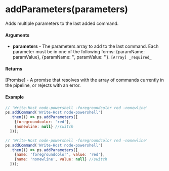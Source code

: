 # addParameters(parameters)

Adds multiple parameters to the last added command.

#### Arguments

* **parameters** - The parameters array to add to the last command. Each parameter must be in one of the following forms: {paramName: paramValue}, {paramName: '', paramValue: ''}. `[Array] _required_`

#### Returns

[Promise] - A promise that resolves with the array of commands currently in the pipeline, or rejects with an error.

#### Example

```javascript
// 'Write-Host node-powershell -foregroundcolor red -nonewline'
ps.addCommand('Write-Host node-powershell')
  .then(() => ps.addParameters([
    {foregroundcolor: 'red'},
    {nonewline: null} //switch
  ]));

// 'Write-Host node-powershell -foregroundcolor red -nonewline'
ps.addCommand('Write-Host node-powershell')
  .then(() => ps.addParameters([
    {name: 'foregroundcolor', value: 'red'},
    {name: 'nonewline', value: null} //switch
  ]));
```